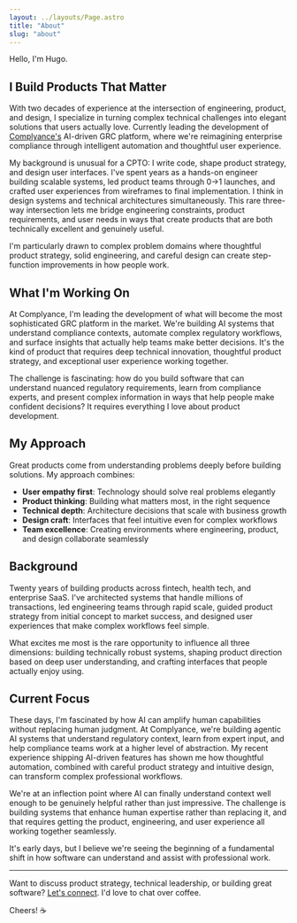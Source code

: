 ```yaml
---
layout: ../layouts/Page.astro
title: "About"
slug: "about"
---
```


Hello, I'm Hugo.

## I Build Products That Matter

With two decades of experience at the intersection of engineering, product, and design, I specialize in turning complex technical challenges into elegant solutions that users actually love. Currently leading the development of [Complyance's](https://www.complyance.com) AI-driven GRC platform, where we're reimagining enterprise compliance through intelligent automation and thoughtful user experience.

My background is unusual for a CPTO: I write code, shape product strategy, and design user interfaces. I've spent years as a hands-on engineer building scalable systems, led product teams through 0→1 launches, and crafted user experiences from wireframes to final implementation. I think in design systems and technical architectures simultaneously. This rare three-way intersection lets me bridge engineering constraints, product requirements, and user needs in ways that create products that are both technically excellent and genuinely useful.

I'm particularly drawn to complex problem domains where thoughtful product strategy, solid engineering, and careful design can create step-function improvements in how people work.

## What I'm Working On

At Complyance, I'm leading the development of what will become the most sophisticated GRC platform in the market. We're building AI systems that understand compliance contexts, automate complex regulatory workflows, and surface insights that actually help teams make better decisions. It's the kind of product that requires deep technical innovation, thoughtful product strategy, and exceptional user experience working together.

The challenge is fascinating: how do you build software that can understand nuanced regulatory requirements, learn from compliance experts, and present complex information in ways that help people make confident decisions? It requires everything I love about product development.

## My Approach

Great products come from understanding problems deeply before building solutions. My approach combines:

- **User empathy first**: Technology should solve real problems elegantly
- **Product thinking**: Building what matters most, in the right sequence
- **Technical depth**: Architecture decisions that scale with business growth
- **Design craft**: Interfaces that feel intuitive even for complex workflows
- **Team excellence**: Creating environments where engineering, product, and design collaborate seamlessly

## Background

Twenty years of building products across fintech, health tech, and enterprise SaaS. I've architected systems that handle millions of transactions, led engineering teams through rapid scale, guided product strategy from initial concept to market success, and designed user experiences that make complex workflows feel simple.

What excites me most is the rare opportunity to influence all three dimensions: building technically robust systems, shaping product direction based on deep user understanding, and crafting interfaces that people actually enjoy using.

## Current Focus

These days, I'm fascinated by how AI can amplify human capabilities without replacing human judgment. At Complyance, we're building agentic AI systems that understand regulatory context, learn from expert input, and help compliance teams work at a higher level of abstraction. My recent experience shipping AI-driven features has shown me how thoughtful automation, combined with careful product strategy and intuitive design, can transform complex professional workflows.

We're at an inflection point where AI can finally understand context well enough to be genuinely helpful rather than just impressive. The challenge is building systems that enhance human expertise rather than replacing it, and that requires getting the product, engineering, and user experience all working together seamlessly.

It's early days, but I believe we're seeing the beginning of a fundamental shift in how software can understand and assist with professional work.

---

Want to discuss product strategy, technical leadership, or building great software? [Let's connect](/contact). I'd love to chat over coffee.

Cheers! ☕